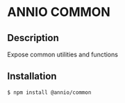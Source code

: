 # ANNIO COMMON


## Description

Expose common utilities and functions

## Installation

```
$ npm install @annio/common
```
